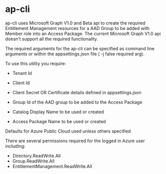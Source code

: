 # ap-cli

ap-cli uses Microsoft Graph V1.0 and Beta api to create the required Entitlement Management resources for a AAD Group to be added with Member role into an Access Package.
The current Microsoft Graph V1.0 api doesn't support all the required functionality.

The required arguments for the ap-cli can be specified as command line arguments or within the appsettings.json file ( -j false required arg).

To use this utility you require:

- Tenant Id
- Client Id
- Client Secret OR Certificate details defined in appsettings.json

- Group Id of the AAD group to be added to the Access Package
- Catalog Display Name to be used or created
- Access Package Name to be used or created

Defaults for Azure Public Cloud used unless others specified

There are several permissions required for the logged in Azure user including:

- Directory.ReadWrite.All
- Group.ReadWrite.All
- EntitlementManagement.ReadWrite.All

